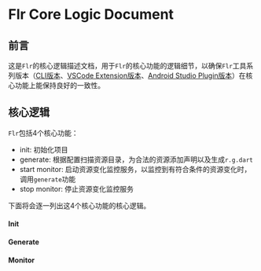 # Flr Core Logic Document

## 前言

这是`Flr`的核心逻辑描述文档，用于`Flr`的核心功能的逻辑细节，以确保`Flr`工具系列版本（[CLI版本](https://github.com/Fly-Mix/flr-cli)、[VSCode Extension版本](https://github.com/Fly-Mix/flr-vscode-extension)、[Android Studio Plugin版本](https://github.com/Fly-Mix/flr-as-plugin)）在核心功能上能保持良好的一致性。



## 核心逻辑

`Flr`包括4个核心功能：

- init: 初始化项目
- generate: 根据配置扫描资源目录，为合法的资源添加声明以及生成`r.g.dart`
- start monitor: 启动资源变化监控服务，以监控到有符合条件的资源变化时，调用`generate`功能
- stop monitor: 停止资源变化监控服务

下面将会逐一列出这4个核心功能的核心逻辑。

#### Init

#### Generate

#### Monitor


